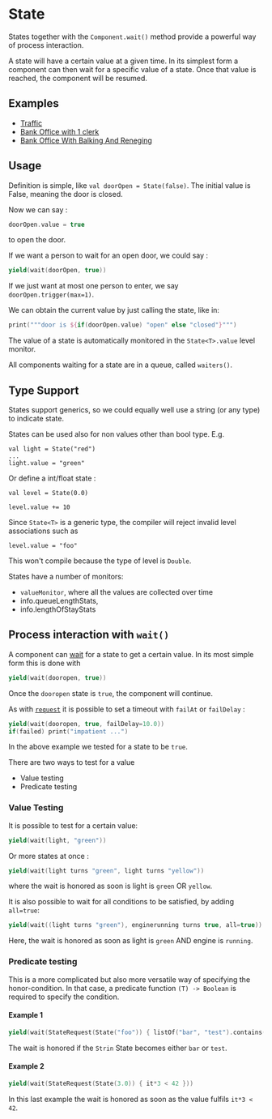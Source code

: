# State

States together with the `Component.wait()` method provide a powerful way of process interaction.

A state will have a certain value at a given time. In its simplest form a component can then wait for
a specific value of a state. Once that value is reached, the component will be resumed.

## Examples

* [Traffic](examples/traffic.md)
* [Bank Office with 1 clerk](examples/bank_office.md#bank-office-with-states)
* [Bank Office With Balking And Reneging](examples/bank_office.md#bank-office-with-balking-and-reneging)

## Usage

Definition is simple, like `val doorOpen = State(false)`. The initial value is False, meaning
the door is closed.


Now we can say :

```kotlin
doorOpen.value = true
```

to open the door.

If we want a person to wait for an open door, we could say :

```kotlin
yield(wait(doorOpen, true))
```

If we just want at most one person to enter, we say `doorOpen.trigger(max=1)`.

We can obtain the current value by just calling the state, like in:

```kotlin
print("""door is ${if(doorOpen.value) "open" else "closed"}""")
```

The value of a state is automatically monitored in the `State<T>.value` level monitor.

All components waiting for a state are in a queue, called `waiters()`.

## Type Support

States support generics, so we could equally well use a string (or any type) to indicate state.

States can be used also for non values other than bool type. E.g.

```
val light = State("red")
...
light.value = "green"
```

Or define a int/float state :

```
val level = State(0.0)
        
level.value += 10
```

Since `State<T>` is a generic type, the compiler will reject invalid level associations such as
```
level.value = "foo"
```
This won't compile because the type of level is `Double`.


States have a number of monitors:

* `valueMonitor`, where all the values are collected over time
* info.queueLengthStats,
* info.lengthOfStayStats

## Process interaction with `wait()`

A component can [wait](component.md#wait) for a state to get a certain value. In its most simple form this is done with

```kotlin
yield(wait(dooropen, true))
```

Once the `dooropen` state is `true`, the component will continue.

As with [`request`](component.md#request) it is possible to set a timeout with `failAt` or `failDelay` :

```kotlin
yield(wait(dooropen, true, failDelay=10.0))
if(failed) print("impatient ...")
```

In the above example we tested for a state to be `true`.

There are two ways to test for a value

* Value testing
* Predicate testing

### Value Testing

It is possible to test for a certain value:

```kotlin
yield(wait(light, "green"))
```
    
Or more states at once :
    
```kotlin
yield(wait(light turns "green", light turns "yellow"))  
```
where the wait is honored as soon is light is `green` OR `yellow`.
    
It is also possible to wait for all conditions to be satisfied, by adding `all=true`:

```kotlin
yield(wait((light turns "green"), enginerunning turns true, all=true)) 
```
Here, the wait is honored as soon as light is `green` AND engine is `running`.


### Predicate testing

This is a more complicated but also more versatile way of specifying the honor-condition. In that case, a predicate function `(T) -> Boolean` is required to specify the condition.

#### Example 1

```kotlin
yield(wait(StateRequest(State("foo")) { listOf("bar", "test").contains(it) }))
```
The wait is honored if the `Strin` State becomes either `bar` or `test`.

#### Example 2

```kotlin
yield(wait(StateRequest(State(3.0)) { it*3 < 42 }))
```

In this last example the wait is honored as soon as the value fulfils `it*3 < 42`.
